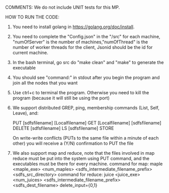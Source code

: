 COMMENTS: We do not include UNIT tests for this MP.  

HOW TO RUN THE CODE:

1. You need to install golang in https://golang.org/doc/install.

2. You need to complete the "Config.json" in the "/src" for each machine,
"numOfServer" is the number of machines,"numOfThread" is the number of worker threads for the client,
Jsonid should be the id for current machine.

3. In the bash terminal, go src do "make clean" and "make" to generate the executable

4. You should see "command:" in stdout after you begin the program and join all the nodes that you want

5. Use ctrl+c to terminal the program. Otherwise you need to kill the program (because it will still be using the port)

6. We support distributed GREP, ping, membership commands (List, Self, Leave), and:

    PUT [sdfsfilename] [Localfilename]
    GET [Localfilename] [sdfsfilename]
    DELETE [sdfsfilename]
    LS [sdfsfilename]
    STORE

    On write-write conflicts (PUTs to the same file within a minute of each other) you will receive a (Y/N) confirmation to PUT the file

7. We also support map and reduce, note that the files involved in map reduce must be put into the system using PUT command, and the executables must be there for every machine.
command for map: maple <maple_exe> <num_maples> <sdfs_intermediate_filename_prefix> <sdfs_src_directory>
command for reduce: juice <juice_exe> <num_juices> <sdfs_intermediate_filename_prefix> <sdfs_dest_filename> delete_input={0,1}

